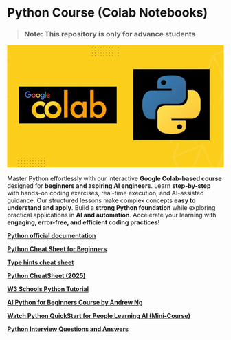 # Python Course (Colab Notebooks)

> ### Note: This repository is only for advance students

![python_colab](py_colab.webp)

Master Python effortlessly with our interactive **Google Colab-based course** designed for **beginners and aspiring AI engineers**. Learn **step-by-step** with hands-on coding exercises, real-time execution, and AI-assisted guidance. Our structured lessons make complex concepts **easy to understand and apply**. Build a **strong Python foundation** while exploring practical applications in **AI and automation**. Accelerate your learning with **engaging, error-free, and efficient coding practices**!

**[Python official documentation](https://docs.python.org/3/)**

**[Python Cheat Sheet for Beginners](https://www.datacamp.com/cheat-sheet/getting-started-with-python-cheat-sheet)**

**[Type hints cheat sheet](https://mypy.readthedocs.io/en/stable/cheat_sheet_py3.html)**

**[Python CheatSheet (2025)](https://www.geeksforgeeks.org/python-cheat-sheet/)**

**[W3 Schools Python Tutorial](https://www.w3schools.com/python/)**

**[AI Python for Beginners Course by Andrew Ng](https://www.deeplearning.ai/short-courses/ai-python-for-beginners/)**

**[Watch Python QuickStart for People Learning AI (Mini-Course)](https://www.youtube.com/watch?v=pNg2DJ4spXg)**

**[Python Interview Questions and Answers](https://www.geeksforgeeks.org/python-interview-questions/)**